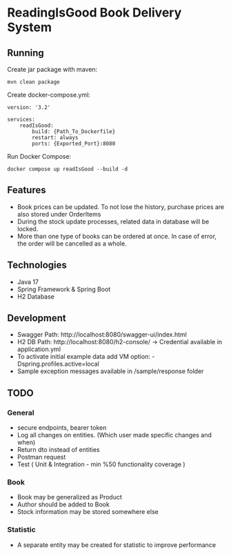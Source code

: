 # ReadingIsGood Book Delivery System

## Running

Create jar package with maven:

```
mvn clean package
```

Create docker-compose.yml:

```
version: '3.2'

services:  
    readIsGood:
        build: {Path_To_Dockerfile}
        restart: always
        ports: {Exported_Port}:8080
```

Run Docker Compose:

```
docker compose up readIsGood --build -d
```

## Features

- Book prices can be updated. To not lose the history, purchase prices are also stored under OrderItems
- During the stock update processes, related data in database will be locked.
- More than one type of books can be ordered at once. In case of error, the order will be cancelled as a whole.

## Technologies

- Java 17
- Spring Framework & Spring Boot
- H2 Database

## Development

- Swagger Path: http://localhost:8080/swagger-ui/index.html
- H2 DB Path: http://localhost:8080/h2-console/ -> Credential available in application.yml
- To activate initial example data add VM option: -Dspring.profiles.active=local
- Sample exception messages available in /sample/response folder

## TODO

### General

- secure endpoints, bearer token
- Log all changes on entities. (Which user made specific changes and when)
- Return dto instead of entities
- Postman request
- Test ( Unit & Integration - min %50 functionality coverage )

### Book

- Book may be generalized as Product
- Author should be added to Book
- Stock information may be stored somewhere else

### Statistic

- A separate entity may be created for statistic to improve performance
